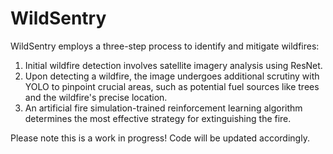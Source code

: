 # WildSentry
WildSentry employs a three-step process to identify and mitigate wildfires:

1. Initial wildfire detection involves satellite imagery analysis using ResNet.
2. Upon detecting a wildfire, the image undergoes additional scrutiny with YOLO to pinpoint crucial areas, such as potential fuel sources like trees and the wildfire's precise location.
3. An artificial fire simulation-trained reinforcement learning algorithm determines the most effective strategy for extinguishing the fire.

Please note this is a work in progress! Code will be updated accordingly. 
